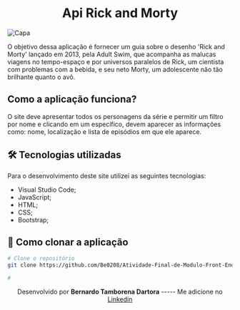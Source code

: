 <h1 align="center">Api Rick and Morty</h1>

![Capa](https://user-images.githubusercontent.com/66806696/134559799-5c8ce36b-031d-48a1-bfb8-9616dfe9e317.png)

O objetivo dessa aplicação é fornecer um guia sobre o desenho 'Rick and Morty' lançado em 2013, pela Adult Swim, que acompanha as malucas viagens no tempo-espaço e por universos paralelos de Rick, um cientista com problemas com a bebida, e seu neto Morty, um adolescente não tão brilhante quanto o avô.

## Como a aplicação funciona?

O site deve apresentar todos os personagens da série e permitir um filtro por nome e clicando em um específico, devem aparecer as informações como: nome, localização e lista de episódios em que ele aparece.

## 🛠 Tecnologias utilizadas

Para o desenvolvimento deste site utilizei as seguintes tecnologias:

- Visual Studio Code;
- JavaScript;
- HTML;
- CSS;
- Bootstrap;

## 🚀 Como clonar a aplicação

```bash
# Clone o repositório
git clone https://github.com/Be0208/Atividade-Final-de-Modulo-Front-End-3

#

```

<p align= center>
Desenvolvido por <strong>Bernardo Tamborena Dartora</strong>   -----   Me adicione no <a href="https://www.linkedin.com/in/bernardo-dartora-550376291/"target="_blank">Linkedin</a>
</p>
